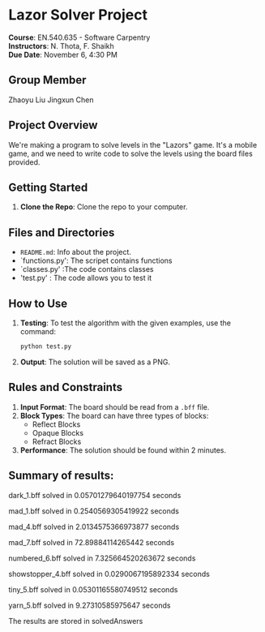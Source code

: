 # Lazor Solver Project

**Course**: EN.540.635 - Software Carpentry  
**Instructors**: N. Thota, F. Shaikh  
**Due Date**: November 6, 4:30 PM  

## Group Member
Zhaoyu Liu
Jingxun Chen
## Project Overview

We're making a program to solve levels in the "Lazors" game. It's a mobile game, and we need to write code to solve the levels using the board files provided.

## Getting Started

1. **Clone the Repo**: Clone the repo to your computer.

## Files and Directories

- `README.md`: Info about the project.
- `functions.py': The scripet contains functions
- `classes.py' :The code contains classes
- 'test.py' : The code allows you to test it

## How to Use

1. **Testing**: To test the algorithm with the given examples, use the command:
   ```bash
   python test.py
   ```
2. **Output**: The solution will be saved as a PNG.

## Rules and Constraints

1. **Input Format**: The board should be read from a `.bff` file.
2. **Block Types**: The board can have three types of blocks:
   - Reflect Blocks
   - Opaque Blocks
   - Refract Blocks
3. **Performance**: The solution should be found within 2 minutes.

## Summary of results:

dark_1.bff solved in 0.05701279640197754 seconds

mad_1.bff solved in 0.2540569305419922 seconds

mad_4.bff solved in 2.0134575366973877 seconds

mad_7.bff solved in 72.89884114265442 seconds

numbered_6.bff solved in 7.325664520263672 seconds

showstopper_4.bff solved in 0.0290067195892334 seconds

tiny_5.bff solved in 0.05301165580749512 seconds

yarn_5.bff solved in 9.27310585975647 seconds

The results are stored in solvedAnswers

